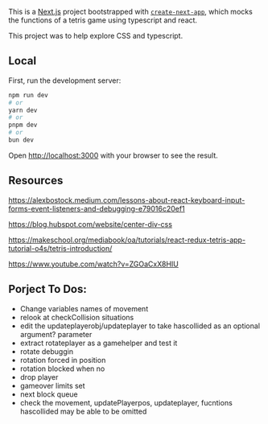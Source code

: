 This is a [Next.js](https://nextjs.org/) project bootstrapped with [`create-next-app`](https://github.com/vercel/next.js/tree/canary/packages/create-next-app), which mocks the functions of a tetris game using typescript and react.

This project was to help explore CSS and typescript.

## Local

First, run the development server:

```bash
npm run dev
# or
yarn dev
# or
pnpm dev
# or
bun dev
```

Open [http://localhost:3000](http://localhost:3000) with your browser to see the result.

## Resources

https://alexbostock.medium.com/lessons-about-react-keyboard-input-forms-event-listeners-and-debugging-e79016c20ef1

https://blog.hubspot.com/website/center-div-css

https://makeschool.org/mediabook/oa/tutorials/react-redux-tetris-app-tutorial-o4s/tetris-introduction/

https://www.youtube.com/watch?v=ZGOaCxX8HIU

## Porject To Dos:

- Change variables names of movement
- relook at checkCollision situations
- edit the updateplayerobj/updateplayer to take hascollided as an optional argument? parameter
- extract rotateplayer as a gamehelper and test it
- rotate debuggin
- rotation forced in position
- rotation blocked when no
- drop player
- gameover limits set
- next block queue
- check the movement, updatePlayerpos, updateplayer, fucntions hascollided may be able to be omitted
